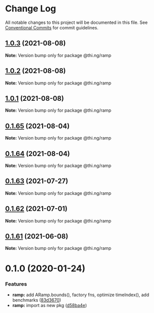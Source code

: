 # Change Log

All notable changes to this project will be documented in this file.
See [Conventional Commits](https://conventionalcommits.org) for commit guidelines.

## [1.0.3](https://github.com/thi-ng/umbrella/compare/@thi.ng/ramp@1.0.2...@thi.ng/ramp@1.0.3) (2021-08-08)

**Note:** Version bump only for package @thi.ng/ramp





## [1.0.2](https://github.com/thi-ng/umbrella/compare/@thi.ng/ramp@1.0.1...@thi.ng/ramp@1.0.2) (2021-08-08)

**Note:** Version bump only for package @thi.ng/ramp





## [1.0.1](https://github.com/thi-ng/umbrella/compare/@thi.ng/ramp@0.1.65...@thi.ng/ramp@1.0.1) (2021-08-08)

**Note:** Version bump only for package @thi.ng/ramp





## [0.1.65](https://github.com/thi-ng/umbrella/compare/@thi.ng/ramp@0.1.64...@thi.ng/ramp@0.1.65) (2021-08-04)

**Note:** Version bump only for package @thi.ng/ramp





## [0.1.64](https://github.com/thi-ng/umbrella/compare/@thi.ng/ramp@0.1.63...@thi.ng/ramp@0.1.64) (2021-08-04)

**Note:** Version bump only for package @thi.ng/ramp





## [0.1.63](https://github.com/thi-ng/umbrella/compare/@thi.ng/ramp@0.1.62...@thi.ng/ramp@0.1.63) (2021-07-27)

**Note:** Version bump only for package @thi.ng/ramp





## [0.1.62](https://github.com/thi-ng/umbrella/compare/@thi.ng/ramp@0.1.61...@thi.ng/ramp@0.1.62) (2021-07-01)

**Note:** Version bump only for package @thi.ng/ramp





## [0.1.61](https://github.com/thi-ng/umbrella/compare/@thi.ng/ramp@0.1.60...@thi.ng/ramp@0.1.61) (2021-06-08)

**Note:** Version bump only for package @thi.ng/ramp





# 0.1.0 (2020-01-24)

### Features

* **ramp:** add ARamp.bounds(), factory fns, optimize timeIndex(), add benchmarks ([83d3670](https://github.com/thi-ng/umbrella/commit/83d3670c7322fd2b47c27e0bda896b9ab83ffd7c))
* **ramp:** import as new pkg ([d58ba4e](https://github.com/thi-ng/umbrella/commit/d58ba4ed4d2ba76ca9c748cf23fcd86a0ff9cca7))
